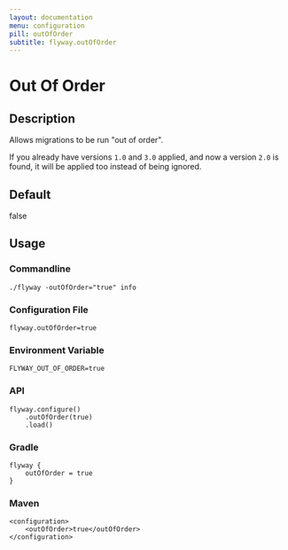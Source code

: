 ```yaml
---
layout: documentation
menu: configuration
pill: outOfOrder
subtitle: flyway.outOfOrder
---
```


# Out Of Order

## Description
Allows migrations to be run "out of order".

If you already have versions `1.0` and `3.0` applied, and now a version `2.0` is found, it will be applied too instead of being ignored.

## Default
false

## Usage

### Commandline
```
./flyway -outOfOrder="true" info
```

### Configuration File
```
flyway.outOfOrder=true
```

### Environment Variable
```
FLYWAY_OUT_OF_ORDER=true
```

### API
```
flyway.configure()
    .outOfOrder(true)
    .load()
```

### Gradle
```
flyway {
    outOfOrder = true
}
```

### Maven
```
<configuration>
    <outOfOrder>true</outOfOrder>
</configuration>
```